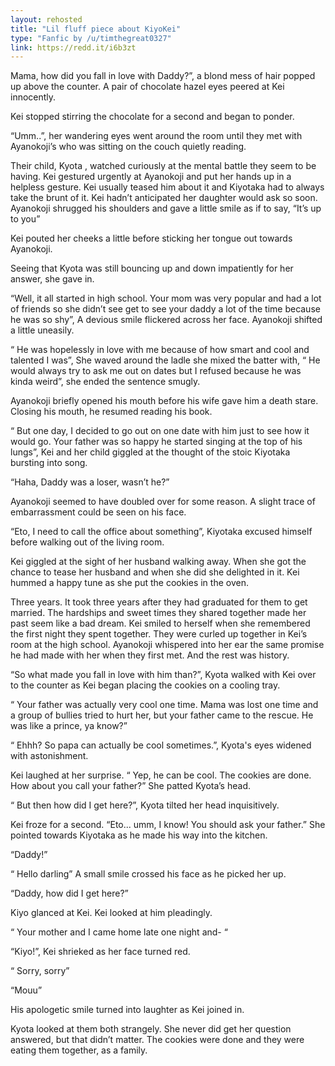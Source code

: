 ```yaml
---
layout: rehosted
title: "Lil fluff piece about KiyoKei"
type: "Fanfic by /u/timthegreat0327"
link: https://redd.it/i6b3zt
---
```

<p>Mama, how did you fall in love with Daddy?”, a blond mess of hair popped up above the counter. A pair of chocolate hazel eyes peered at Kei innocently.</p>

<p>Kei stopped stirring the chocolate for a second and began to ponder.</p>

<p>“Umm..”, her wandering eyes went around the room until they met with Ayanokoji’s who was sitting on the couch quietly reading.</p>

<p>Their child, Kyota , watched curiously at the mental battle they seem to be having. Kei gestured urgently at Ayanokoji and put her hands up in a helpless gesture. Kei usually teased him about it and Kiyotaka had to always take the brunt of it. Kei hadn’t anticipated her daughter would ask so soon. Ayanokoji shrugged his shoulders and gave a little smile as if to say, “It’s up to you”</p>

<p>Kei pouted her cheeks a little before sticking her tongue out towards Ayanokoji.</p>

<p>Seeing that Kyota was still bouncing up and down impatiently for her answer, she gave in.</p>

<p>“Well, it all started in high school. Your mom was very popular and had a lot of friends so she didn’t see get to see your daddy a lot of the time because he was so shy”, A devious smile flickered across her face. Ayanokoji shifted a little uneasily.</p>

<p>“ He was hopelessly in love with me because of how smart and cool and talented I was”, She waved around the ladle she mixed the batter with, “ He would always try to ask me out on dates but I refused because he was kinda weird”, she ended the sentence smugly.</p>

<p>Ayanokoji briefly opened his mouth before his wife gave him a death stare. Closing his mouth, he resumed reading his book.</p>

<p>“ But one day, I decided to go out on one date with him just to see how it would go. Your father was so happy he started singing at the top of his lungs”, Kei and her child giggled at the thought of the stoic Kiyotaka bursting into song.</p>

<p>“Haha, Daddy was a loser, wasn’t he?”</p>

<p>Ayanokoji seemed to have doubled over for some reason. A slight trace of embarrassment could be seen on his face.</p>

<p>“Eto, I need to call the office about something”, Kiyotaka excused himself before walking out of the living room.</p>

<p>Kei giggled at the sight of her husband walking away. When she got the chance to tease her husband and when she did she delighted in it. Kei hummed a happy tune as she put the cookies in the oven.</p>

<p>Three years. It took three years after they had graduated for them to get married. The hardships and sweet times they shared together made her past seem like a bad dream. Kei smiled to herself when she remembered the first night they spent together. They were curled up together in Kei’s room at the high school. Ayanokoji whispered into her ear the same promise he had made with her when they first met. And the rest was history.</p>

<p>“So what made you fall in love with him than?”, Kyota walked with Kei over to the counter as Kei began placing the cookies on a cooling tray.</p>

<p>“ Your father was actually very cool one time. Mama was lost one time and a group of bullies tried to hurt her, but your father came to the rescue. He was like a prince, ya know?”</p>

<p>“ Ehhh? So papa can actually be cool sometimes.”, Kyota's eyes widened with astonishment.</p>

<p>Kei laughed at her surprise. “ Yep, he can be cool. The cookies are done. How about you call your father?” She patted Kyota’s head.</p>

<p>“ But then how did I get here?”, Kyota tilted her head inquisitively.</p>

<p>Kei froze for a second. “Eto... umm, I know! You should ask your father.” She pointed towards Kiyotaka as he made his way into the kitchen.</p>

<p>“Daddy!”</p>

<p>“ Hello darling” A small smile crossed his face as he picked her up.</p>

<p>“Daddy, how did I get here?”</p>

<p>Kiyo glanced at Kei. Kei looked at him pleadingly.</p>

<p>“ Your mother and I came home late one night and- “</p>

<p>“Kiyo!”, Kei shrieked as her face turned red.</p>

<p>“ Sorry, sorry”</p>

<p>“Mouu”</p>

<p>His apologetic smile turned into laughter as Kei joined in.</p>

<p>Kyota looked at them both strangely. She never did get her question answered, but that didn’t matter. The cookies were done and they were eating them together, as a family.</p>
